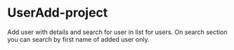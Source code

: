 # UserAdd-project
Add user with details and search for user in list for users.
On search section you can search by first name of added user only.
